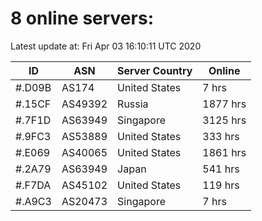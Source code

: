 # 8 online servers:

Latest update at: Fri Apr 03 16:10:11 UTC 2020

| ID | ASN | Server Country | Online |
| -- | --- | -------------- | ------ |
| #.D09B | AS174 | United States | 7 hrs |
| #.15CF | AS49392 | Russia | 1877 hrs |
| #.7F1D | AS63949 | Singapore | 3125 hrs |
| #.9FC3 | AS53889 | United States | 333 hrs |
| #.E069 | AS40065 | United States | 1861 hrs |
| #.2A79 | AS63949 | Japan | 541 hrs |
| #.F7DA | AS45102 | United States | 119 hrs |
| #.A9C3 | AS20473 | Singapore | 7 hrs |


